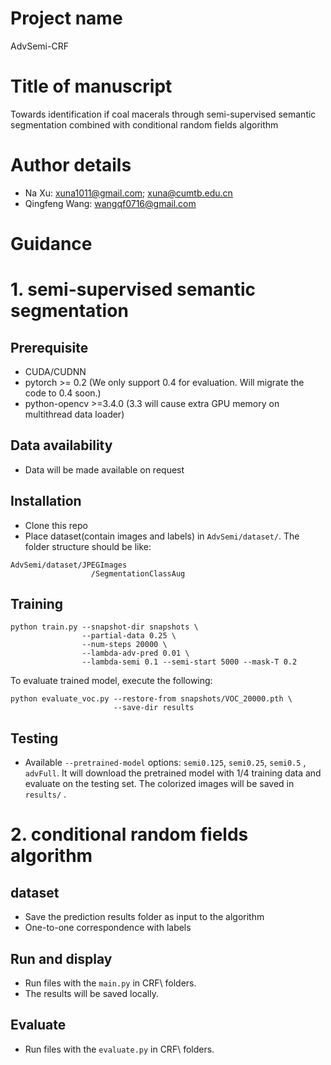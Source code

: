 # Project name
AdvSemi-CRF
# Title of manuscript
Towards identification if coal macerals through semi-supervised semantic segmentation combined with conditional random fields algorithm

# Author details
* Na Xu: xuna1011@gmail.com; xuna@cumtb.edu.cn
* Qingfeng Wang: wangqf0716@gmail.com

# Guidance
# 1. semi-supervised semantic segmentation

## Prerequisite
* CUDA/CUDNN
* pytorch >= 0.2 (We only support 0.4 for evaluation. Will migrate the code to 0.4 soon.)
* python-opencv >=3.4.0 (3.3 will cause extra GPU memory on multithread data loader)

## Data availability
* Data will be made available on request

## Installation

* Clone this repo
* Place dataset(contain images and labels) in `AdvSemi/dataset/`. The folder structure should be like:
```
AdvSemi/dataset/JPEGImages
                  /SegmentationClassAug
```

## Training

```
python train.py --snapshot-dir snapshots \
                --partial-data 0.25 \
                --num-steps 20000 \
                --lambda-adv-pred 0.01 \
                --lambda-semi 0.1 --semi-start 5000 --mask-T 0.2
```
To evaluate trained model, execute the following:

```
python evaluate_voc.py --restore-from snapshots/VOC_20000.pth \
                       --save-dir results
```

## Testing
* Available ``--pretrained-model`` options: ``semi0.125``, ``semi0.25``, ``semi0.5`` , ``advFull``.
It will download the pretrained model with 1/4 training data and evaluate on the testing set. The colorized images will be saved in ``results/`` .

# 2. conditional random fields algorithm

## dataset
* Save the prediction results folder as input to the algorithm
* One-to-one correspondence with labels

## Run and display
* Run files with the `main.py` in CRF\ folders.
* The results will be saved locally.

## Evaluate
* Run files with the `evaluate.py` in CRF\ folders.

